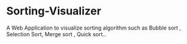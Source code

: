 # Sorting-Visualizer

A Web Application to visualize sorting algorithm such as Bubble sort , Selection Sort, Merge sort , Quick sort..
